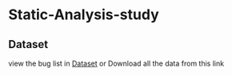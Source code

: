 # Static-Analysis-study

## Dataset
view the bug list in [Dataset](https://github.com/Static-Analysis-study/home/tree/main/Dataset) or Download all the data from this link